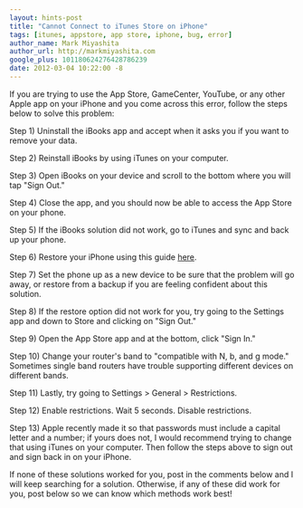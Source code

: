 ```yaml
---
layout: hints-post
title: "Cannot Connect to iTunes Store on iPhone"
tags: [itunes, appstore, app store, iphone, bug, error]
author_name: Mark Miyashita
author_url: http://markmiyashita.com
google_plus: 101180624276428786239
date: 2012-03-04 10:22:00 -8
---
```


If you are trying to use the App Store, GameCenter, YouTube, or any other Apple app on your iPhone and you come across this error, follow the steps below to solve this problem:

Step 1) Uninstall the iBooks app and accept when it asks you if you want to remove your data.

Step 2) Reinstall iBooks by using iTunes on your computer.

Step 3) Open iBooks on your device and scroll to the bottom where you will tap "Sign Out."

Step 4) Close the app, and you should now be able to access the App Store on your phone.

Step 5) If the iBooks solution did not work, go to iTunes and sync and back up your phone.

Step 6) Restore your iPhone using this guide <a href="{{site.url}}/how-to-restore-your-iphone-ipod-touch-or-ipad/">here</a>.

Step 7) Set the phone up as a new device to be sure that the problem will go away, or restore from a backup if you are feeling confident about this solution.

Step 8) If the restore option did not work for you, try going to the Settings app and down to Store and clicking on "Sign Out."

Step 9) Open the App Store app and at the bottom, click "Sign In."

Step 10) Change your router's band to "compatible with N, b, and g mode." Sometimes single band routers have trouble supporting different devices on different bands.

Step 11) Lastly, try going to Settings > General > Restrictions.

Step 12) Enable restrictions. Wait 5 seconds. Disable restrictions.

Step 13) Apple recently made it so that passwords must include a capital letter and a number; if yours does not, I would recommend trying to change that using iTunes on your computer. Then follow the steps above to sign out and sign back in on your iPhone.

If none of these solutions worked for you, post in the comments below and I will keep searching for a solution. Otherwise, if any of these did work for you, post below so we can know which methods work best!